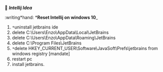 :beginner: _**Intellij Idea**_

:writing*hand: ***Reset Intellij on windows 10**\_

1. `*`uninstall jetbrains ide
2. delete C:\Users\Enzo\AppData\Local\JetBrains
3. delete C:\Users\Enzo\AppData\Roaming\JetBrains
4. delete C:\Program Files\JetBrains
5. `*`delete HKEY_CURRENT_USER\Software\JavaSoft\Prefs\jetbrains from windows registry [mandate]
6. restart pc
7. install jetbrains.